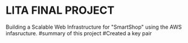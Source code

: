 # LITA FINAL PROJECT
 Building a Scalable Web Infrastructure for "SmartShop" using the AWS infasructure.
#summary of this project
#Created a key pair